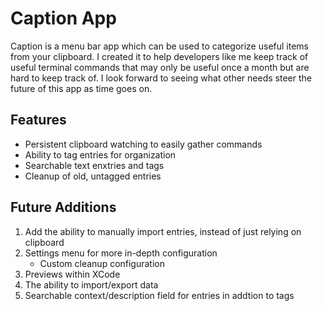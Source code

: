 # Caption App

Caption is a menu bar app which can be used to categorize useful items from your clipboard. I created it to help developers like me keep track of useful terminal commands that may only be useful once a month but are hard to keep track of. I look forward to seeing what other needs steer the future of this app as time goes on.

## Features
- Persistent clipboard watching to easily gather commands
- Ability to tag entries for organization
- Searchable text enxtries and tags
- Cleanup of old, untagged entries


## Future Additions
1. Add the ability to manually import entries, instead of just relying on clipboard
2. Settings menu for more in-depth configuration
    - Custom cleanup configuration
3. Previews within XCode
4. The ability to import/export data
5. Searchable context/description field for entries in addtion to tags
